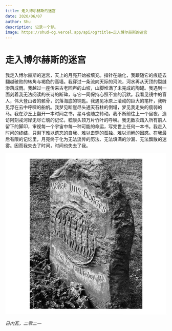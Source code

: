 ```yaml
---
title: 走入博尔赫斯的迷宫
date: 2020/06/07
author: Shu
description: 记录一个梦。
image: https://shud-og.vercel.app/api/og?title=走入博尔赫斯的迷宫
---
```


# 走入博尔赫斯的迷宫

我走入博尔赫斯的迷宫，天上的月亮开始被填充。指针在融化，我跟随它的痕迹去翻越破败的转角与褐色的高墙。我穿过一条流向天际的河流，河水再从天顶的裂缝渗落成雨。我越过一座传来古老回声的山坡，山脚堆满了未完成的陶罐。我遇到一面刻着我无法阅读的长诗的断碑，与它一同保持心照不宣的沉默。我看见镜中的盲人，伟大登山者的骸骨，沉落海底的铜匙。我遇见冰原上滚动的巨大的笔杆，我听见浮在云中呼啸的船帆。我梦见断崖尽头通天石柱的倒塌，梦见我走失的瘦弱的马。我在沙丘上翻开一本时间之书，星斗也随之转动。我不断前往上一个昼夜，造访阿刻戎河岸无尽亡魂的记忆，嵇康头顶万片竹叶的呼唤。我无数次踏入所有前人留下的脚印，审视每一个宇宙中每一种可能的命运，写完世上任何一本书。我走入时间的终结，只剩下难以遗忘的自我、难以击穿的孤独、难以消解的困惑。在我最后有限的记忆里，月亮终于化为无法流传的历法、无法填满的沙漏、无法飘散的迷雾。因而我失去了时间，时间也失去了我。

![Borges](../../public/images/36AFD9F2-3C9E-4714-B2F3-2E06D54DD883.jpeg)

_日内瓦，二零二一_
